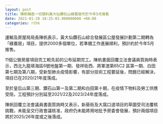 ```yaml
---
layout: post
title: 陳帆稱若一切順利黃大仙鑽石山綠置居可於今年5月推售
date: 2021-01-20 18:25:03.000000000 +08:00
categories: rthk
---
```


運輸及房屋局局長陳帆表示，黃大仙鑽石山綜合發展區公屋發展計劃第二期轉為「綠置居」項目，提供2000多個單位，若準備工作進展順利，預計約於今年5月推售。

11個公營房屋項目完工較先前的公布延期完工。陳帆書面回覆立法會議員質詢時表示，西北九龍填海區6號地盤第一期、發祥街西、將軍澳第65C2 區第一期、白田第七期及第八期，受新型肺炎疫情影響，有部分技術工程要延後，問題已經解決，項目已在2020/21年度落成。

至於皇后山第三期、鑽石山第一及第二期和白田第十期，在疫情下物料及勞工供應受阻，工程預計分別延至2021/22及2023/24年度落成。

陳帆回覆立法會議員書面質詢時又表示，新葵街及大窩口道項目的草圖受司法覆核挑戰，未能呈交行政會議核准，政府仍未能將用地批予房委會發展，預計兩個項目將於2025/26年度或之後落成。
